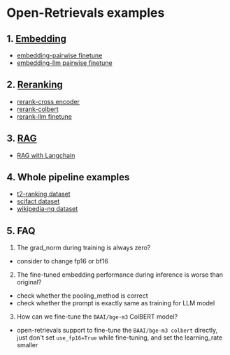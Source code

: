# Open-Retrievals examples

## 1. [Embedding](./0_embedding)
- [embedding-pairwise finetune](./0_embedding/train_pairwise.py)
- [embedding-llm pairwise finetune](./0_embedding/train_llm.py)


## 2. [Reranking](./2_reranking)
- [rerank-cross encoder](./2_reranking/train_cross_encoder.py)
- [rerank-colbert](3_colbert/train_colbert.py)
- [rerank-llm finetune](./2_reranking/train_llm.py)


## 3. [RAG](./4_rag)
- [RAG with Langchain](4_rag/rag_langchain_demo.py)


## 4. Whole pipeline examples
- [t2-ranking dataset](./t2_ranking/README.md)
- [scifact dataset](./scifact/README.md)
- [wikipedia-nq dataset](./wikipedia-nq/README.md)


## 5. FAQ

1. The grad_norm during training is always zero?
- consider to change fp16 or bf16

2. The fine-tuned embedding performance during inference is worse than original?
- check whether the pooling_method is correct
- check whether the prompt is exactly same as training for LLM model

3. How can we fine-tune the `BAAI/bge-m3` ColBERT model?
- open-retrievals support to fine-tune the `BAAI/bge-m3 colbert` directly, just don't set `use_fp16=True` while fine-tuning, and set the learning_rate smaller
